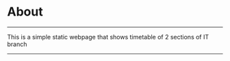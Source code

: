 # About
**************************************
This is a simple static webpage that shows timetable of 2 sections of IT branch
**************************************
